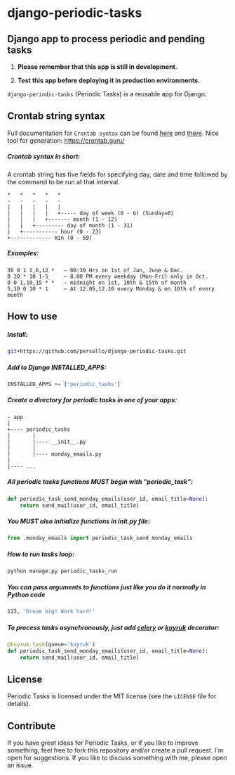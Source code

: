 
# django-periodic-tasks


Django app to process periodic and pending tasks
-----------------------------

1. **Please remember that this app is still in development.**

2. **Test this app before deploying it in production environments.**


```django-periodic-tasks``` (Periodic Tasks) is a reusable app for Django.


Crontab string syntax
---------------------

Full documentation for ```Crontab syntax``` can be found [here](http://pubs.opengroup.org/onlinepubs/9699919799/utilities/crontab.html) and [there](http://www.adminschoice.com/crontab-quick-reference).
Nice tool for generation: https://crontab.guru/

##### Crontab syntax in short:

A crontab string has five fields for specifying day, date and time followed by the command to be run at that interval.

```
*   *   *   *   *
-   -   -   -   -
|   |   |   |   |
|   |   |   |   +----- day of week (0 - 6) (Sunday=0)
|   |   |   +------- month (1 - 12)
|   |   +--------- day of month (1 - 31)
|   +----------- hour (0 - 23)
+------------- min (0 - 59)
```

##### Examples:

```
30 0 1 1,6,12 *   — 00:30 Hrs on 1st of Jan, June & Dec.
0 20 * 10 1-5     — 8.00 PM every weekday (Mon-Fri) only in Oct.
0 0 1,10,15 * *	  — midnight on 1st, 10th & 15th of month
5,10 0 10 * 1     — At 12.05,12.10 every Monday & on 10th of every month
```


How to use
----------

##### Install:

```bash
git+https://github.com/persollo/django-periodic-tasks.git

```

##### Add to Django INSTALLED_APPS:

```python
INSTALLED_APPS += ['periodic_tasks']
```

##### Create a directory for periodic tasks in one of your apps:

```
- app
|
+---- periodic_tasks
|       |
|       |---- __init__.py
|       |
|       |---- monday_emails.py
|
|---- ...
```

##### All periodic tasks functions MUST begin with "periodic_task":

```python
def periodic_task_send_monday_emails(user_id, email_title=None):
    return send_mail(user_id, email_title)
```

##### You MUST also initialize functions in __init__.py file:

```python
from .monday_emails import periodic_task_send_monday_emails
```

##### How to run tasks loop:

```bash
python manage.py periodic_tasks_run
```

##### You can pass arguments to functions just like you do it normally in Python code

```bash
123, 'Dream big! Work hard!'
```

##### To process tasks asynchronously, just add [celery](http://www.celeryproject.org/) or [kuyruk](https://github.com/cenkalti/kuyruk) decorator:

```python
@kuyruk.task(queue='kuyruk')
def periodic_task_send_monday_emails(user_id, email_title=None):
    return send_mail(user_id, email_title)
```

License
-------

Periodic Tasks is licensed under the MIT license (see the ```LICENSE``` file for details).


Contribute
----------

If you have great ideas for Periodic Tasks, or if you like to improve something, feel free to fork this repository and/or create a pull request. I'm open for suggestions. If you like to discuss something with me, please open an issue.

